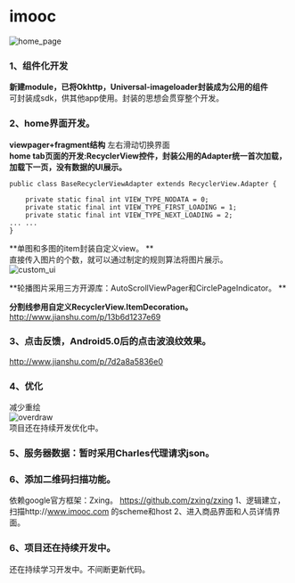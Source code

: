 # imooc
![home_page](https://cloud.githubusercontent.com/assets/19148112/24736050/7473d40a-1ab8-11e7-9314-945b02cf0493.jpg)  </br>

### 1、组件化开发  
**新建module，已将Okhttp，Universal-imageloader封装成为公用的组件**    </br>
可封装成sdk，供其他app使用。封装的思想会贯穿整个开发。

### 2、home界面开发。 </br>

**viewpager+fragment结构**   左右滑动切换界面   </br>
**home tab页面的开发:RecyclerView控件，封装公用的Adapter统一首次加载，加载下一页，没有数据的UI展示。**     </br>
```
public class BaseRecyclerViewAdapter extends RecyclerView.Adapter {

    private static final int VIEW_TYPE_NODATA = 0;
    private static final int VIEW_TYPE_FIRST_LOADING = 1;
    private static final int VIEW_TYPE_NEXT_LOADING = 2;
... ...
}
```
**单图和多图的item封装自定义view。  **</br>
直接传入图片的个数，就可以通过制定的规则算法将图片展示。   </br>
![custom_ui](https://cloud.githubusercontent.com/assets/19148112/24736734/67782194-1abc-11e7-8edf-bf196ebed2cc.png)  </br>

**轮播图片采用三方开源库：AutoScrollViewPager和CirclePageIndicator。 ** </br>

**分割线参用自定义RecyclerView.ItemDecoration。**  </br>
http://www.jianshu.com/p/13b6d1237e69

### 3、点击反馈，Android5.0后的点击波浪纹效果。 </br>
http://www.jianshu.com/p/7d2a8a5836e0

### 4、优化  </br>
减少重绘  </br>
![overdraw](https://cloud.githubusercontent.com/assets/19148112/24737072/a077d514-1abe-11e7-9595-dcdfa5bd9fc1.png)  </br>
项目还在持续开发优化中。  </br>
### 5、服务器数据：暂时采用Charles代理请求json。  </br>
### 6、添加二维码扫描功能。 </br>
依赖google官方框架：Zxing。
https://github.com/zxing/zxing
1、逻辑建立，扫描http://www.imooc.com 的scheme和host
2、进入商品界面和人员详情界面。
### 6、项目还在持续开发中。</br>
还在持续学习开发中。不间断更新代码。
